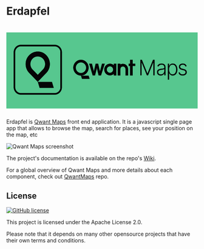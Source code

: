 # Erdapfel

<h1 align="center">
  <img src="https://github.com/Qwant/qwantmaps/raw/master/images/logo.png" alt="QwantMaps" height="200" />
</h1>


Erdapfel is [Qwant Maps](https://www.qwant.com/maps/) front end application. It is a javascript single page app that allows to browse the map, search for places, see your position on the map, etc

![Qwant Maps screenshot](https://user-images.githubusercontent.com/442681/192721720-1cca02f8-dec2-45b9-af1a-54c5078acec7.png)

The project's documentation is available on the repo's [Wiki](https://github.com/Qwant/erdapfel/wiki).

For a global overview of Qwant Maps and more details about each component, check out [QwantMaps](https://github.com/Qwant/qwantmaps/) repo.


## License

[![GitHub license](https://img.shields.io/github/license/Qwant/erdapfel.svg)](https://github.com/Qwant/erdapfel/blob/master/LICENSE)

This project is licensed under the Apache License 2.0.

Please note that it depends on many other opensource projects that have their own terms and conditions.
